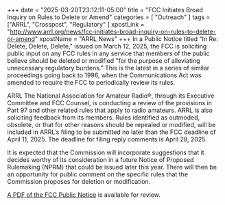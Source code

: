 +++
date = "2025-03-20T23:12:11-05:00"
title = "FCC Initiates Broad Inquiry on Rules to Delete or Amend"
categories = [ "Outreach" ]
tags = ["ARRL", "Crosspost", "Regulatory" ]
xpostLink = "http://www.arrl.org/news/fcc-initiates-broad-inquiry-on-rules-to-delete-or-amend"
xpostName = "ARRL News"
+++
In a Public Notice titled "In Re: Delete, Delete, Delete," issued on
March 12, 2025, the FCC is soliciting public input on any FCC rules
in any service that members of the public believe should be deleted
or modified "for the purpose of alleviating unnecessary regulatory
burdens." This is the latest in a series of similar proceedings going
back to 1996, when the Communications Act was amended to require the FCC
to periodically review its rules.
<!--more-->

ARRL The National Association for Amateur Radio&reg;, through its
Executive Committee and FCC Counsel, is conducting a review of the
provisions in Part 97 and other related rules that apply to radio
amateurs. ARRL is also soliciting feedback from its members. Rules
identified as outmoded, obsolete, or that for other reasons should
be repealed or modified, will be included in ARRL’s filing to be
submitted no later than the FCC deadline of April 11, 2025. The deadline
for filing reply comments is April 28, 2025.

It is expected that the Commission will incorporate suggestions that
it decides worthy of its consideration in a future Notice of Proposed
Rulemaking (NPRM) that could be issued later this year. There will then
be an opportunity for public comment on the specific rules that the
Commission proposes for deletion or modification.

[A PDF of the FCC Public Notice][PDF] is available for review.

[PDF]: https://docs.fcc.gov/public/attachments/DA-25-219A1.pdf
